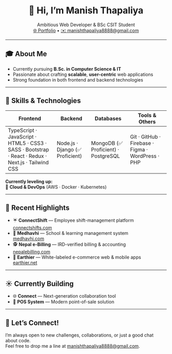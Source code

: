 <h1 align="center">👋 Hi, I’m Manish Thapaliya</h1>
<p align="center">
  Ambitious Web Developer & BSc CSIT Student  
  <br>
  <a href="https://www.manishthapaliya.com.np/">🌐 Portfolio</a> •  
  <a href="mailto:manishthapaliya8888@gmail.com">✉️ manishthapaliya8888@gmail.com</a>
</p>

---

## 🎓 About Me
- Currently pursuing **B.Sc. in Computer Science & IT**  
- Passionate about crafting **scalable**, **user-centric** web applications  
- Strong foundation in both frontend and backend technologies  

---

## 🚀 Skills & Technologies

| **Frontend**                    | **Backend**             | **Databases**        | **Tools & Others**        |
| ------------------------------- | ----------------------- | -------------------- | ------------------------- |
| TypeScript · JavaScript · HTML5 · CSS3 · SASS · Bootstrap · React · Redux · Next.js · Tailwind CSS | Node.js · Django (✅ Proficient) | MongoDB (✅ Proficient) · PostgreSQL | Git · GitHub · Firebase · Figma · WordPress · PHP |

**Currently leveling up:**  
🔧 **Cloud & DevOps** (AWS · Docker · Kubernetes)

---

## 🌙 Recent Highlights
- ☔ **ConnectShift** — Employee shift-management platform  
  [connectshifts.com](https://connectshifts.com/)  
- 🍔 **Medhavhi** — School & learning management system  
  [medhavhi.com](https://medhavhi.com/)  
- 🕵️ **Nepal e-Billing** — IRD-verified billing & accounting  
  [nepalebilling.com](https://nepalebilling.com/)  
- 🛒 **Earthier** — White-labeled e-commerce web & mobile apps  
  [earthier.net](https://earthier.net/)

---

## ☀️ Currently Building
- 🌐 **Connect** — Next-generation collaboration tool  
- 🚜 **POS System** — Modern point-of-sale solution  

---

## 💬 Let’s Connect!
I’m always open to new challenges, collaborations, or just a good chat about code.  
Feel free to drop me a line at [manishthapaliya8888@gmail.com](mailto:manishthapaliya8888@gmail.com).  
